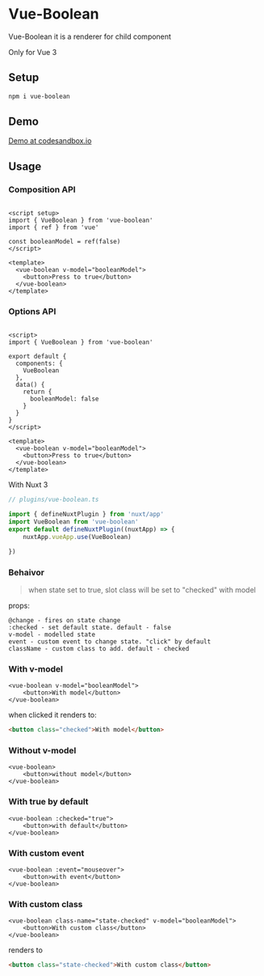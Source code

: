 
# Vue-Boolean

Vue-Boolean it is a renderer for child component

Only for Vue 3  

## Setup


```bash
npm i vue-boolean
```
## Demo
[Demo at codesandbox.io](https://codesandbox.io/s/vueboolean-demo-yj03wy?file=/src/App.vue)
## Usage



### Composition API

```vue

<script setup>
import { VueBoolean } from 'vue-boolean'
import { ref } from 'vue'

const booleanModel = ref(false)
</script>

<template>
  <vue-boolean v-model="booleanModel">
    <button>Press to true</button>
  </vue-boolean>
</template>
```
### Options API
```vue

<script>
import { VueBoolean } from 'vue-boolean'

export default {
  components: {
    VueBoolean
  },
  data() {
    return {
      booleanModel: false
    }
  }
}
</script>

<template>
  <vue-boolean v-model="booleanModel">
    <button>Press to true</button>
  </vue-boolean>
</template>
```

With Nuxt 3


```ts
// plugins/vue-boolean.ts

import { defineNuxtPlugin } from 'nuxt/app'
import VueBoolean from 'vue-boolean'
export default defineNuxtPlugin((nuxtApp) => {
    nuxtApp.vueApp.use(VueBoolean)

})


```
### Behaivor
>when state set to true, slot class will be set to "checked"
with model

props:
```
@change - fires on state change
:checked - set default state. default - false
v-model - modelled state
event - custom event to change state. "click" by default
className - custom class to add. default - checked
```
### With v-model
```vue 
<vue-boolean v-model="booleanModel">
    <button>With model</button> 
</vue-boolean>
```
when clicked it renders to: 
```html
<button class="checked">With model</button> 
```
### Without v-model
```vue 
<vue-boolean>
    <button>without model</button> 
</vue-boolean>
```
### With true by default
```vue 
<vue-boolean :checked="true">
    <button>with default</button> 
</vue-boolean>
```
### With custom event 
```vue 
<vue-boolean :event="mouseover">
    <button>with event</button> 
</vue-boolean>
```
### With custom class 

```vue 
<vue-boolean class-name="state-checked" v-model="booleanModel">
    <button>With custom class</button> 
</vue-boolean>
```
renders to
```html
<button class="state-checked">With custom class</button> 
```
